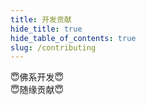 ```yaml
---
title: 开发贡献
hide_title: true
hide_table_of_contents: true
slug: /contributing
---
```


😇佛系开发😇   
😇随缘贡献😇
